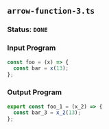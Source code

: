 ## `arrow-function-3.ts`

### Status: `DONE`

### Input Program

```typescript
const foo = (x) => {
  const bar = x(13);
};
```

### Output Program

```typescript
export const foo_1 = (x_2) => {
  const bar_3 = x_2(13);
};
```

